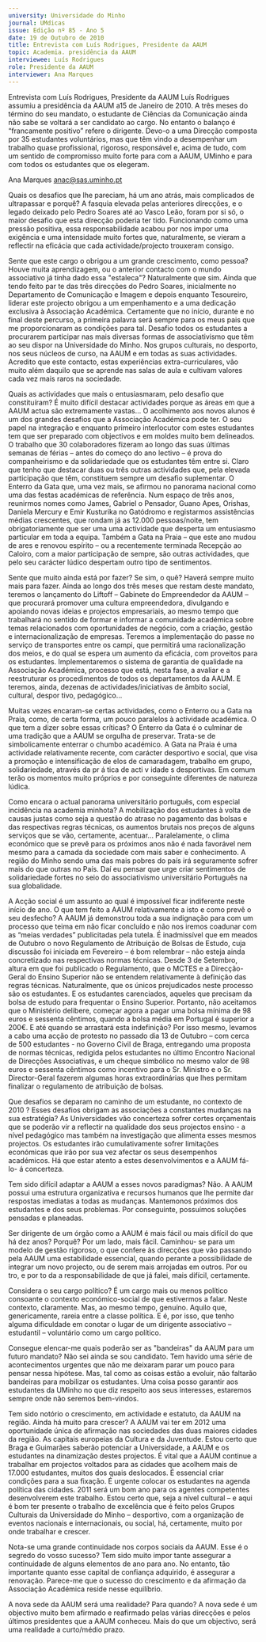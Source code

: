```yaml
---
university: Universidade do Minho
journal: UMdicas
issue: Edição nº 85 - Ano 5
date: 19 de Outubro de 2010
title: Entrevista com Luís Rodrigues, Presidente da AAUM
topic: Academia. presidência da AAUM
interviewee: Luís Rodrigues
role: Presidente da AAUM
interviewer: Ana Marques
---
```




Entrevista com Luís Rodrigues, Presidente da AAUM 
Luís Rodrigues assumiu a presidência da AAUM a15 de Janeiro de 2010. A três meses do término do seu mandato, o estudante de
Ciências da Comunicação ainda não sabe se voltará a ser
candidato ao cargo. No entanto o balanço é “francamente positivo” refere o
dirigente. Devo-o a uma Direcção composta por 35 estudantes voluntários,
mas que têm vindo a desempenhar um trabalho quase profissional,
rigoroso, responsável e, acima de tudo, com um sentido de compromisso
muito forte para com a AAUM, UMinho e para com todos os estudantes que
os elegeram.


Ana Marques
anac@sas.uminho.pt


Quais os desafios que lhe
pareciam, há um ano atrás, mais
complicados de ultrapassar e
porquê?
A fasquia elevada pelas anteriores
direcções, e o legado deixado pelo
Pedro Soares até ao Vasco Leão,
foram por si só, o maior desafio
que esta direcção poderia ter tido.
Funcionando como
uma pressão positiva,
essa responsabilidade
acabou por nos impor
uma exigência e uma
intensidade muito
fortes que,
naturalmente, se
vieram a reflectir na
eficácia que cada
actividade/projecto
trouxeram consigo.


Sente que este cargo o obrigou a
um grande crescimento, como
pessoa? Houve muita
aprendizagem, ou o anterior
contacto com o mundo
associativo já tinha dado essa
"estaleca"?
Naturalmente que sim. Ainda que
tendo feito par te das três
direcções do Pedro Soares,
inicialmente no Departamento de
Comunicação e Imagem e depois
enquanto Tesoureiro, liderar este
projecto obrigou a um
empenhamento e a uma
dedicação exclusiva à Associação
Académica.
Certamente que no início, durante
e no final deste percurso, a
primeira palavra será sempre
para os meus pais que me
proporcionaram as condições
para tal.
Desafio todos os
estudantes a
procurarem participar
nas mais diversas
formas de
associativismo que têm
ao seu dispor na
Universidade do Minho.
Nos grupos culturais,
no desporto, nos seus
núcleos de curso, na
AAUM e em todas as
suas actividades.
Acredito que este
contacto, estas
experiências extra-curriculares, vão muito
além daquilo que se
aprende nas salas de
aula e cultivam valores
cada vez mais raros na
sociedade.


Quais as actividades que mais o
entusiasmaram, pelo desafio que
constituíram?
É muito difícil destacar actividades
porque as áreas em que a AAUM
actua são extremamente vastas…
O acolhimento aos novos alunos é
um dos grandes desafios que a
Associação Académica pode ter. O
seu papel na integração e
enquanto primeiro interlocutor
com estes estudantes tem que ser
preparado com objectivos e em
moldes muito bem delineados. O
trabalho que 30 colaboradores
fizeram ao longo das suas últimas
semanas de férias – antes do
começo do ano lectivo – é prova do
companheirismo e da
solidariedade que os estudantes
têm entre si. Claro que tenho que
destacar duas ou três outras
actividades que, pela elevada
participação que têm, constituem
sempre um desafio suplementar.
O Enterro da Gata que, uma vez
mais, se afirmou no panorama
nacional como uma das festas
académicas de referência. Num
espaço de três anos, reunirmos
nomes como James, Gabriel o
Pensador, Guano Apes, Orishas,
Daniela Mercury e Emir Kusturika
no Gatódromo e registarmos
assistências médias crescentes,
que rondam já as 12.000
pessoas/noite, tem
obrigatoriamente que ser uma
uma actividade que desperta um
entusiasmo particular em toda a
equipa.
Também a Gata na Praia – que este
ano mudou de ares e renovou
espírito – ou a recentemente
terminada Recepção ao Caloiro,
com a maior participação de
sempre, são outras actividades,
que pelo seu carácter lúdico
despertam outro tipo de
sentimentos.


Sente que muito ainda está por
fazer? Se sim, o quê?
Haverá sempre muito
mais para fazer. Ainda
ao longo dos três
meses que restam
deste mandato,
teremos o lançamento
do Liftoff – Gabinete do
Empreendedor da AAUM
– que procurará
promover uma cultura
empreendedora,
divulgando e apoiando
novas ideias e projectos
empresariais, ao
mesmo tempo que
trabalhará no sentido
de formar e informar a
comunidade académica
sobre temas
relacionados com
oportunidades de
negócio, com a criação,
gestão e
internacionalização de
empresas.
Teremos a implementação do
passe no serviço de transportes
entre os campi, que permitirá uma
racionalização dos meios, e do
qual se espera um aumento da
eficácia, com proveitos para os
estudantes.
Implementaremos o sistema de
garantia de qualidade na
Associação Académica, processo
que está, nesta fase, a avaliar e a
reestruturar os procedimentos de
todos os departamentos da AAUM.
E teremos, ainda, dezenas de
actividades/iniciativas de âmbito
social, cultural, despor tivo,
pedagógico...


Muitas vezes encaram-se certas
actividades, como o Enterro ou a
Gata na Praia, como, de certa
forma, um pouco paralelos à
actividade académica. O que tem
a dizer sobre essas críticas?
O Enterro da Gata é o culminar de
uma tradição que a AAUM se
orgulha de preservar. Trata-se de
simbolicamente enterrar o
chumbo académico. A Gata na
Praia é uma actividade
relativamente recente, com
carácter desportivo e social, que
visa a promoção e intensificação
de elos de camaradagem, trabalho
em grupo, solidariedade, através
da pr á tica de acti v idade s
desportivas. Em comum terão os
momentos muito próprios e por
conseguinte diferentes de
natureza lúdica.


Como encara o actual panorama
universitário português, com
especial incidência na academia
minhota?
A mobilização dos estudantes à
volta de causas justas como seja a
questão do atraso no pagamento
das bolsas e das respectivas
regras técnicas, os aumentos
brutais nos preços de alguns
serviços que se vão, certamente,
acentuar... Paralelamente, o clima
económico que se prevê para os
próximos anos não é nada
favorável nem mesmo para a
camada da sociedade com mais
saber e conhecimento. A região do
Minho sendo uma das mais pobres
do país irá seguramente sofrer
mais do que outras no País.
Daí eu pensar que urge
criar sentimentos de
solidariedade fortes no
seio do associativismo
universitário Português
na sua globalidade.


A Acção social é um assunto ao
qual é impossível ficar
indiferente neste início de ano. O
que tem feito a AAUM
relativamente a isto e como prevê
o seu desfecho?
A AAUM já demonstrou
toda a sua indignação
para com um processo
que teima em não ficar
concluído e não nos
iremos coadunar com
as “meias verdades”
publicitadas pela tutela.
É inadmissível que em
meados de Outubro o
novo Regulamento de
Atribuição de Bolsas de
Estudo, cuja discussão
foi iniciada em Fevereiro
– é bom relembrar –
não esteja ainda
concretizado nas
respectivas normas
técnicas.
Desde 3 de Setembro, altura em
que foi publicado o Regulamento,
que o MCTES e a Direcção-Geral do
Ensino Superior não se entendem
relativamente à definição das
regras técnicas. Naturalmente,
que os únicos prejudicados neste
processo são os estudantes. E os
estudantes carenciados, aqueles
que precisam da bolsa de estudo
para frequentar o Ensino Superior.
Portanto, não aceitamos que o
Ministério delibere, começar agora
a pagar uma bolsa mínima de 98
euros e sessenta cêntimos,
quando a bolsa média em Portugal
é superior a 200€. E até quando se
arrastará esta indefinição? Por
isso mesmo, levamos a cabo uma
acção de protesto no passado dia
13 de Outubro – com cerca de 500
estudantes - no Governo Civil de
Braga, entregando uma proposta
de normas técnicas, redigida pelos
estudantes no último Encontro
Nacional de Direcções
Associativas, e um cheque
simbólico no mesmo valor de 98
euros e sessenta cêntimos como
incentivo para o Sr. Ministro e o Sr.
Director-Geral fazerem algumas
horas extraordinárias que lhes
permitam finalizar o regulamento
de atribuição de bolsas.


Que desafios se deparam no
caminho de um estudante, no
contexto de 2010 ? Esses
desafios obrigam as associações
a constantes mudanças na sua
estratégia?
As Universidades vão concerteza
sofrer cortes orçamentais que se
poderão vir a reflectir na qualidade
dos seus projectos ensino - a nível
pedagógico mas também na
investigação que alimenta esses
mesmos projectos. Os estudantes
irão cumulativamente sofrer
limitações económicas que irão
por sua vez afectar os seus
desempenhos académicos. Há
que estar atento a estes
desenvolvimentos e a AAUM fá-lo-
á concerteza.


Tem sido difícil adaptar a AAUM a
esses novos paradigmas?
Não. A AAUM possui
uma estrutura
organizativa e recursos
humanos que lhe
permite dar respostas
imediatas a todas as
mudanças. Mantemonos próximos dos
estudantes e dos seus
problemas. Por
conseguinte,
possuímos soluções
pensadas e planeadas.


Ser dirigente de um órgão como a
AAUM é mais fácil ou mais difícil
do que há dez anos? Porquê?
Por um lado, mais fácil. Caminhou-
se para um modelo de gestão
rigoroso, o que confere às
direcções que vão passando pela
AAUM uma estabilidade essencial,
quando perante a possibilidade de
integrar um novo projecto, ou de
serem mais arrojadas em outros.
Por ou tro, e por to da a
responsabilidade de que já falei,
mais difícil, certamente.


Considera o seu cargo político?
É um cargo mais ou
menos político
consoante o contexto
económico-social de
que estivermos a falar.
Neste contexto,
claramente. Mas, ao
mesmo tempo, genuíno.
Aquilo que,
genericamente, rareia
entre a classe política.
E é, por isso, que tenho alguma
dificuldade em conotar o lugar de
um dirigente associativo –
estudantil – voluntário como um
cargo político.


Consegue elencar-me quais
poderão ser as "bandeiras" da
AAUM para um futuro mandato?
Não sei ainda se sou candidato.
Tem havido uma série de
acontecimentos urgentes que não
me deixaram parar um pouco para
pensar nessa hipótese. Mas, tal
como as coisas estão a evoluir,
não faltarão bandeiras para
mobilizar os estudantes. Uma
coisa posso garantir aos
estudantes da UMinho no que diz
respeito aos seus interesses,
estaremos sempre onde não
seremos bem-vindos.


Tem sido notório o crescimento,
em actividade e estatuto, da
AAUM na região. Ainda há muito
para crescer?
A AAUM vai ter em 2012
uma oportunidade
única de afirmação nas
sociedades das duas
maiores cidades da
região. As capitais
europeias da Cultura e
da Juventude. Estou
certo que Braga e
Guimarães saberão
potenciar a
Universidade, a AAUM e
os estudantes na
dinamização destes
projectos.
É vital que a AAUM continue a
trabalhar em projectos voltados
para as cidades que acolhem mais
de 17.000 estudantes, muitos dos
quais deslocados. É essencial criar
condições para a sua fixação. É
urgente colocar os estudantes na
agenda política das cidades. 2011
será um bom ano para os agentes
competentes desenvolverem este
trabalho. Estou certo que, seja a
nível cultural – e aqui é bom ter
presente o trabalho de excelência
que é feito pelos Grupos Culturais
da Universidade do Minho –
desportivo, com a organização de
eventos nacionais e
internacionais, ou social, há,
certamente, muito por onde
trabalhar e crescer.


Nota-se uma grande
continuidade nos corpos sociais
da AAUM. Esse é o segredo do
vosso sucesso?
Tem sido muito impor tante
assegurar a continuidade de
alguns elementos de ano para ano.
No entanto, tão importante quanto
esse capital de confiança
adquirido, é assegurar a
renovação. Parece-me que o
sucesso do crescimento e da
afirmação da Associação
Académica reside nesse equilíbrio.


A nova sede da AAUM será uma
realidade? Para quando?
A nova sede é um objectivo muito
bem afirmado e reafirmado pelas
várias direcções e pelos últimos
presidentes que a AAUM conheceu.
Mais do que um objectivo, será
uma realidade a curto/médio
prazo.